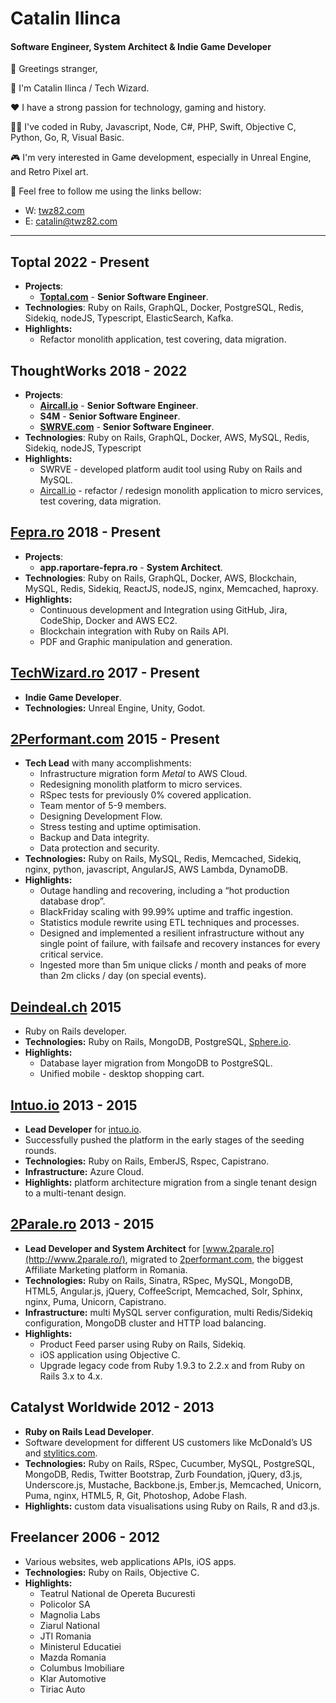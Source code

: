 # Catalin Ilinca

#### **Software Engineer, System Architect & Indie Game Developer**

👋 Greetings stranger,

🪪 I'm Catalin Ilinca / Tech Wizard.

❤️ I have a strong passion for technology, gaming and history.

👨‍💻 I've coded in Ruby, Javascript, Node, C#, PHP, Swift, Objective C, Python, Go, R, Visual Basic.

🎮 I'm very interested in Game development, especially in Unreal Engine, and Retro Pixel art.

🫵 Feel free to follow me using the links bellow:

- W: [twz82.com](https://twz82.com)
- E: [catalin@twz82.com](mailto:catalin@twz82.com)

---

## Toptal 2022 - Present

- **Projects**:
  - [**Toptal.com**](http://Toptal.com) - **Senior Software Engineer**.
- **Technologies**: Ruby on Rails, GraphQL, Docker, PostgreSQL, Redis, Sidekiq, nodeJS, Typescript, ElasticSearch, Kafka.
- **Highlights:**
  - Refactor monolith application, test covering, data migration.

## ThoughtWorks 2018 - 2022

- **Projects**:
  - **[Aircall.io](http://Aircall.io)** - **Senior Software Engineer**.
  - **S4M** - **Senior Software Engineer**.
  - **[SWRVE.com](http://SWRVE.com)** - **Senior Software Engineer**.
- **Technologies**: Ruby on Rails, GraphQL, Docker, AWS, MySQL, Redis, Sidekiq, nodeJS, Typescript
- **Highlights:**
  - SWRVE - developed platform audit tool using Ruby on Rails and MySQL.
  - [Aircall.io](http://Aircall.io) - refactor / redesign monolith application to micro services, test covering, data migration.

## [Fepra.ro](http://Fepra.ro) 2018 - Present

- **Projects**:
  - **app.raportare-fepra.ro** - **System Architect**.
- **Technologies**: Ruby on Rails, GraphQL, Docker, AWS, Blockchain, MySQL, Redis, Sidekiq, ReactJS, nodeJS, nginx, Memcached, haproxy.
- **Highlights:**
  - Continuous development and Integration using GitHub, Jira, CodeShip, Docker and AWS EC2.
  - Blockchain integration with Ruby on Rails API.
  - PDF and Graphic manipulation and generation.

## [TechWizard.ro](http://TechWizard.ro) 2017 - Present

- **Indie Game Developer**.
- **Technologies:** Unreal Engine, Unity, Godot.

## [2Performant.com](http://2Performant.com) 2015 - Present

- **Tech Lead** with many accomplishments:
  - Infrastructure migration form _Metal_ to AWS Cloud.
  - Redesigning monolith platform to micro services.
  - RSpec tests for previously 0% covered application.
  - Team mentor of 5-9 members.
  - Designing Development Flow.
  - Stress testing and uptime optimisation.
  - Backup and Data integrity.
  - Data protection and security.
- **Technologies:** Ruby on Rails, MySQL, Redis, Memcached, Sidekiq, nginx, python, javascript, AngularJS, AWS Lambda, DynamoDB.
- **Highlights:**
  - Outage handling and recovering, including a “hot production database drop”.
  - BlackFriday scaling with 99.99% uptime and traffic ingestion.
  - Statistics module rewrite using ETL techniques and processes.
  - Designed and implemented a resilient infrastructure without any single point of failure, with failsafe and recovery instances for every critical service.
  - Ingested more than 5m unique clicks / month and peaks of more than 2m clicks / day (on special events).

## [Deindeal.ch](http://deindeal.ch/) 2015

- Ruby on Rails developer.
- **Technologies:** Ruby on Rails, MongoDB, PostgreSQL, [Sphere.io](http://sphere.io/).
- **Highlights:**
  - Database layer migration from MongoDB to PostgreSQL.
  - Unified mobile - desktop shopping cart.

## [Intuo.io](http://Intuo.io) 2013 - 2015

- **Lead Developer** for [intuo.io](http://intuo.io/).
- Successfully pushed the platform in the early stages of the seeding rounds.
- **Technologies:** Ruby on Rails, EmberJS, Rspec, Capistrano.
- **Infrastructure:** Azure Cloud.
- **Highlights:** platform architecture migration from a single tenant design to a multi-tenant design.

## [2Parale.ro](http://2Parale.ro) 2013 - 2015

- **Lead Developer and System Architect** for [www.2parale.ro](http://www.2parale.ro/), migrated to [2performant.com](http://2performant.com/), the biggest Affiliate Marketing platform in Romania.
- **Technologies:** Ruby on Rails, Sinatra, RSpec, MySQL, MongoDB, HTML5, Angular.js, jQuery, CoffeeScript, Memcached, Solr, Sphinx, nginx, Puma, Unicorn, Capistrano.
- **Infrastructure:** multi MySQL server configuration, multi Redis/Sidekiq configuration, MongoDB cluster and HTTP load balancing.
- **Highlights:**
  - Product Feed parser using Ruby on Rails, Sidekiq.
  - iOS application using Objective C.
  - Upgrade legacy code from Ruby 1.9.3 to 2.2.x and from Ruby on Rails 3.x to 4.x.

## Catalyst Worldwide 2012 - 2013

- **Ruby on Rails Lead Developer**.
- Software development for different US customers like McDonald’s US and [stylitics.com](http://stylitics.com/).
- **Technologies:** Ruby on Rails, RSpec, Cucumber, MySQL, PostgreSQL, MongoDB, Redis, Twitter Bootstrap, Zurb Foundation, jQuery, d3.js, Underscore.js, Mustache, Backbone.js, Ember.js, Memcached, Unicorn, Puma, nginx, HTML5, R, Git, Photoshop, Adobe Flash.
- **Highlights:** custom data visualisations using Ruby on Rails, R and d3.js.

## Freelancer 2006 - 2012

- Various websites, web applications APIs, iOS apps.
- **Technologies:** Ruby on Rails, Objective C.
- **Highlights:**
  - Teatrul National de Opereta Bucuresti
  - Policolor SA
  - Magnolia Labs
  - Ziarul National
  - JTI Romania
  - Ministerul Educatiei
  - Mazda Romania
  - Columbus Imobiliare
  - Klar Automotive
  - Tiriac Auto

